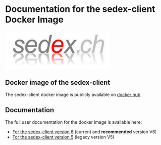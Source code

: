 # Documentation for the sedex-client Docker Image 


![sedex logo](https://raw.githubusercontent.com/sedexch/web-resources/master/sedex-logo.png)

## Docker image of the sedex-client
The sedex-client docker image is publicly available on [docker hub](https://hub.docker.com/r/sedexch/sedex-client)
 
## Documentation
The full user documentation for the docker image is available here:

- [For the sedex-client version 6](/v6) (current and **recommended** version V6)
- [For the sedex-client version 5](/v5) (legacy version V5)

 